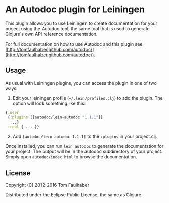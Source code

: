 # An Autodoc plugin for Leiningen

This plugin allows you to use Leiningen to create documentation for
your project using the Autodoc tool,
the same tool that is used to generate Clojure's own API reference documentation.

For full documentation on how to use Autodoc and this plugin
see [http://tomfaulhaber.github.com/autodoc/](http://tomfaulhaber.github.com/autodoc/).


## Usage
As usual with Leiningen plugins, you can access the plugin in one of two ways:

1. Edit your leiningen profile (`~/.lein/profiles.clj`) to add the plugin. The option will look something like this:

```clj
{:user
 {:plugins [[autodoc/lein-autodoc "1.1.1"]]
  ...}
 :repl { ... }}
```

2. Add `[autodoc/lein-autodoc 1.1.1]` to the `:plugins` in your project.clj.

Once installed, you can run `lein autodoc` to generate the documentation for your project. The output will be in the autodoc subdirectory of your project. Simply open `autodoc/index.html` to browse the documentation.

## License

Copyright (C) 2012-2016 Tom Faulhaber

Distributed under the Eclipse Public License, the same as Clojure.

